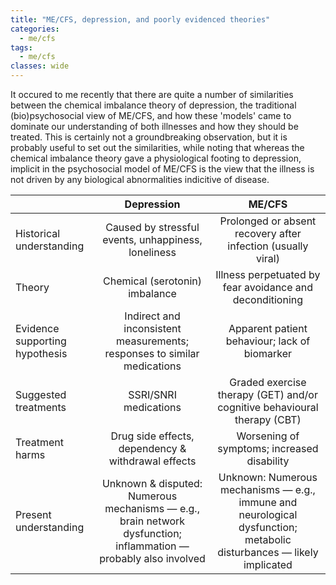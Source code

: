 ```yaml
---
title: "ME/CFS, depression, and poorly evidenced theories"
categories:
  - me/cfs
tags:
  - me/cfs
classes: wide
---
```


It occured to me recently that there are quite a number of similarities between the chemical imbalance theory of depression, the traditional (bio)psychosocial view of ME/CFS, and how these 'models' came to dominate our understanding of both illnesses and how they should be treated. This is certainly not a groundbreaking observation, but it is probably useful to set out the similarities, while noting that whereas the chemical imbalance theory gave a physiological footing to depression, implicit in the psychosocial model of ME/CFS is the view that the illness is not driven by any biological abnormalities indicitive of disease.

|| Depression | ME/CFS |
|  :----------------  |  :------:  |  :----:  |
| Historical understanding | Caused by stressful events, unhappiness, loneliness | Prolonged or absent recovery after infection (usually viral) |
| Theory | Chemical (serotonin) imbalance | Illness perpetuated by fear avoidance and deconditioning |
| Evidence supporting hypothesis | Indirect and inconsistent measurements; responses to similar medications | Apparent patient behaviour; lack of biomarker |
| Suggested treatments | SSRI/SNRI medications | Graded exercise therapy (GET) and/or cognitive behavioural therapy (CBT) |
| Treatment harms | Drug side effects, dependency & withdrawal effects | Worsening of symptoms; increased disability |
| Present understanding | Unknown & disputed: Numerous mechanisms — e.g., brain network dysfunction; inflammation — probably also involved | Unknown: Numerous mechanisms — e.g., immune and neurological dysfunction; metabolic disturbances — likely implicated |

